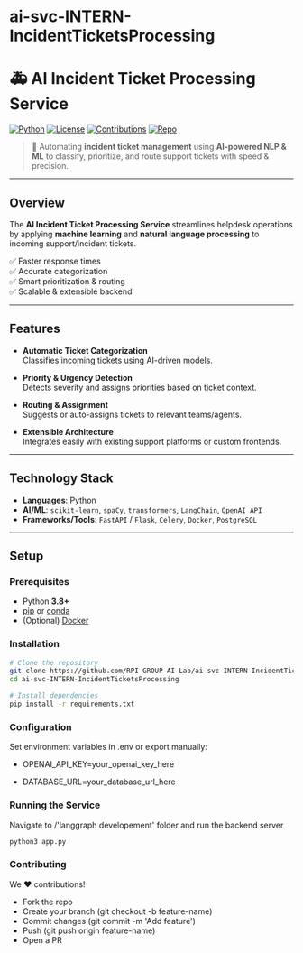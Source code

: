 # ai-svc-INTERN-IncidentTicketsProcessing
# 🚑 AI Incident Ticket Processing Service

[![Python](https://img.shields.io/badge/python-3.8%2B-blue)](https://www.python.org/)
[![License](https://img.shields.io/badge/license-MIT-green)](LICENSE)
[![Contributions](https://img.shields.io/badge/contributions-welcome-orange)](#-contributing)
[![Repo](https://img.shields.io/badge/repo-RPI--GROUP--AI--Lab%2Fai--svc--INTERN--IncidentTicketsProcessing-purple)](https://github.com/RPI-GROUP-AI-Lab/ai-svc-INTERN-IncidentTicketsProcessing)

> 🤖 Automating **incident ticket management** using **AI-powered NLP & ML** to classify, prioritize, and route support tickets with speed & precision.

---

##  Overview

The **AI Incident Ticket Processing Service** streamlines helpdesk operations by applying **machine learning** and **natural language processing** to incoming support/incident tickets.  

✅ Faster response times  
✅ Accurate categorization  
✅ Smart prioritization & routing  
✅ Scalable & extensible backend  

---

##  Features

-  **Automatic Ticket Categorization**  
  Classifies incoming tickets using AI-driven models.  

-  **Priority & Urgency Detection**  
  Detects severity and assigns priorities based on ticket context.  

-  **Routing & Assignment**  
  Suggests or auto-assigns tickets to relevant teams/agents.  

-  **Extensible Architecture**  
  Integrates easily with existing support platforms or custom frontends.  

---

##  Technology Stack

- **Languages**: Python 
- **AI/ML**: `scikit-learn`, `spaCy`, `transformers`, `LangChain`, `OpenAI API`  
- **Frameworks/Tools**: `FastAPI` / `Flask`, `Celery`, `Docker`, `PostgreSQL`  

---

##  Setup

###  Prerequisites
- Python **3.8+**  
- [pip](https://pip.pypa.io/en/stable/) or [conda](https://docs.conda.io/)  
- (Optional) [Docker](https://www.docker.com/)  

###  Installation

```bash
# Clone the repository
git clone https://github.com/RPI-GROUP-AI-Lab/ai-svc-INTERN-IncidentTicketsProcessing.git
cd ai-svc-INTERN-IncidentTicketsProcessing

# Install dependencies
pip install -r requirements.txt
```

### Configuration

Set environment variables in .env or export manually:

- OPENAI_API_KEY=your_openai_key_here
  
- DATABASE_URL=your_database_url_here

### Running the Service
Navigate to /'langgraph developement' folder and run the backend server
```bash
python3 app.py
```
### Contributing

We ❤️ contributions!

- Fork the repo
- Create your branch (git checkout -b feature-name)
- Commit changes (git commit -m 'Add feature')
- Push (git push origin feature-name)
- Open a PR
